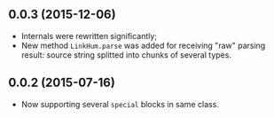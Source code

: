 ## 0.0.3 (2015-12-06)

* Internals were rewritten significantly;
* New method `LinkHum.parse` was added for receiving "raw" parsing
  result: source string splitted into chunks of several types.

## 0.0.2 (2015-07-16)

* Now supporting several `special` blocks in same class.
